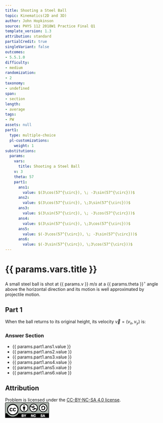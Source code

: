 ```yaml
---
title: Shooting a Steel Ball
topic: Kinematics(2D and 3D)
author: John Hopkinson
source: PHYS 112 2018W1 Practice Final Q1
template_version: 1.3
attribution: standard
partialCredit: true
singleVariant: false
outcomes:
- 5.5.1.0
difficulty:
- medium
randomization:
- 2
taxonomy:
- undefined
span:
- section
length:
- average
tags:
- PW
assets: null
part1:
  type: multiple-choice
  pl-customizations:
    weight: 1
substitutions:
  params:
    vars:
      title: Shooting a Steel Ball
    v: 3
    theta: 57
    part1:
      ans1:
        value: $(3\cos(57^{\circ}), \; -3\sin(57^{\circ}))$
      ans2:
        value: $(3\cos(57^{\circ}), \;3\sin(57^{\circ}))$
      ans3:
        value: $(3\sin(57^{\circ}), \; -3\cos(57^{\circ}))$
      ans4:
        value: $(3\sin(57^{\circ}), \;3\cos(57^{\circ}))$
      ans5:
        value: $(-3\cos(57^{\circ}), \; -3\sin(57^{\circ}))$
      ans6:
        value: $(-3\sin(57^{\circ}), \;3\cos(57^{\circ}))$
---
```

# {{ params.vars.title }}
A small steel ball is shot at {{ params.v }} $m/s$ at a {{ params.theta }}$^{\circ}$ angle above the horizontal direction and its motion is well approximated by projectile motion.

## Part 1

When the ball returns to its original height, its velocity $\overrightarrow{v} = (v_x, v_y)$ is:

### Answer Section

- {{ params.part1.ans1.value }}
- {{ params.part1.ans2.value }}
- {{ params.part1.ans3.value }}
- {{ params.part1.ans4.value }}
- {{ params.part1.ans5.value }}
- {{ params.part1.ans6.value }}

## Attribution

Problem is licensed under the [CC-BY-NC-SA 4.0 license](https://creativecommons.org/licenses/by-nc-sa/4.0/).<br> ![The Creative Commons 4.0 license requiring attribution-BY, non-commercial-NC, and share-alike-SA license.](https://raw.githubusercontent.com/firasm/bits/master/by-nc-sa.png)